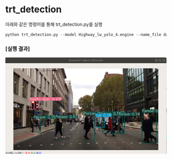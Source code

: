 # trt_detection

아래와 같은 명령어를 통해 trt_detection.py를 실행 

```python
python trt_detection.py --model Highway_lw_yolo_4.engine --name_file data/custom/domain_list/Highway.name --video city.mp4 -t 0.1
```

### [실행 결과]

![trt_detection_result](../readme/trt_detection.png)  
